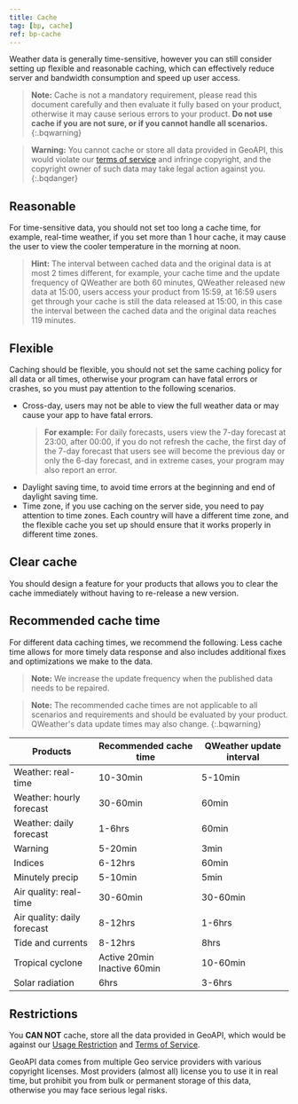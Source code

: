 ```yaml
---
title: Cache
tag: [bp, cache]
ref: bp-cache
---
```


Weather data is generally time-sensitive, however you can still consider setting up flexible and reasonable caching, which can effectively reduce server and bandwidth consumption and speed up user access.

> **Note:** Cache is not a mandatory requirement, please read this document carefully and then evaluate it fully based on your product, otherwise it may cause serious errors to your product. **Do not use cache if you are not sure, or if you cannot handle all scenarios.**
{:.bqwarning}

> **Warning:** You cannot cache or store all data provided in GeoAPI, this would violate our [terms of service](https://www.qweather.com/en/terms/developers-tos) and infringe copyright, and the copyright owner of such data may take legal action against you.
{:.bqdanger}

## Reasonable

For time-sensitive data, you should not set too long a cache time, for example, real-time weather, if you set more than 1 hour cache, it may cause the user to view the cooler temperature in the morning at noon.

> **Hint:** The interval between cached data and the original data is at most 2 times different, for example, your cache time and the update frequency of QWeather are both 60 minutes, QWeather released new data at 15:00, users access your product from 15:59, at 16:59 users get through your cache is still the data released at 15:00, in this case the interval between the cached data and the original data reaches 119 minutes.

## Flexible

Caching should be flexible, you should not set the same caching policy for all data or all times, otherwise your program can have fatal errors or crashes, so you must pay attention to the following scenarios.

- Cross-day, users may not be able to view the full weather data or may cause your app to have fatal errors.
  > **For example:** For daily forecasts, users view the 7-day forecast at 23:00, after 00:00, if you do not refresh the cache, the first day of the 7-day forecast that users see will become the previous day or only the 6-day forecast, and in extreme cases, your program may also report an error.
- Daylight saving time, to avoid time errors at the beginning and end of daylight saving time.
- Time zone, if you use caching on the server side, you need to pay attention to time zones. Each country will have a different time zone, and the flexible cache you set up should ensure that it works properly in different time zones.

## Clear cache

You should design a feature for your products that allows you to clear the cache immediately without having to re-release a new version.

## Recommended cache time

For different data caching times, we recommend the following. Less cache time allows for more timely data response and also includes additional fixes and optimizations we make to the data.

> **Note:** We increase the update frequency when the published data needs to be repaired.

> **Note:** The recommended cache times are not applicable to all scenarios and requirements and should be evaluated by your product. QWeather's data update times may also change.
{:.bqwarning}

| Products                    | Recommended cache time           | QWeather update interval |
| --------------------------- | -------------------------------- | ------------------------ |
| Weather: real-time          | 10-30min                         | 5-10min                  |
| Weather: hourly forecast    | 30-60min                         | 60min                    |
| Weather: daily forecast     | 1-6hrs                           | 60min                    |
| Warning                     | 5-20min                          | 3min                     |
| Indices                     | 6-12hrs                          | 60min                    |
| Minutely precip             | 5-10min                          | 5min                     |
| Air quality: real-time      | 30-60min                         | 30-60min                 |
| Air quality: daily forecast | 8-12hrs                          | 1-6hrs                   |
| Tide and currents           | 8-12hrs                          | 8hrs                     |
| Tropical cyclone            | Active 20min<br />Inactive 60min | 10-60min                 |
| Solar radiation             | 6hrs                             | 3-6hrs                   |

## Restrictions

You **CAN NOT** cache, store all the data provided in GeoAPI, which would be against our [Usage Restriction](/en/docs/terms/restriction/) and [Terms of Service](https://www.qweather.com/en/terms/developers-tos).

GeoAPI data comes from multiple Geo service providers with various copyright licenses. Most providers (almost all) license you to use it in real time, but prohibit you from bulk or permanent storage of this data, otherwise you may face serious legal risks.
